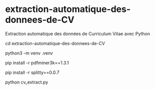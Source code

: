 # extraction-automatique-des-donnees-de-CV
Extraction automatique des données de Curriculum Vitae avec Python

cd extraction-automatique-des-donnees-de-CV

python3 -m venv .venv

pip install -r pdfminer3k==1.3.1

pip install -r splitty==0.0.7

python cv_extract.py

